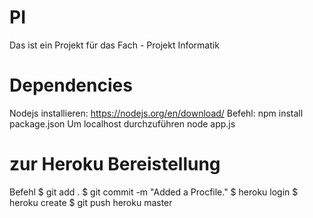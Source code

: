 # PI
Das ist ein Projekt für das Fach - Projekt Informatik

# Dependencies
Nodejs installieren: https://nodejs.org/en/download/
Befehl:
  npm install package.json
Um localhost durchzuführen
  node app.js

# zur Heroku Bereistellung 
Befehl
  $ git add .
  $ git commit -m "Added a Procfile."
  $ heroku login
  $ heroku create
  $ git push heroku master
